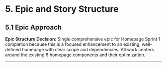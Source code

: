 # 5. Epic and Story Structure

## 5.1 Epic Approach

**Epic Structure Decision:** Single comprehensive epic for Homepage Sprint 1 completion because this is a focused enhancement to an existing, well-defined homepage with clear scope and dependencies. All work centers around the existing 6 homepage components and their optimization.

---

